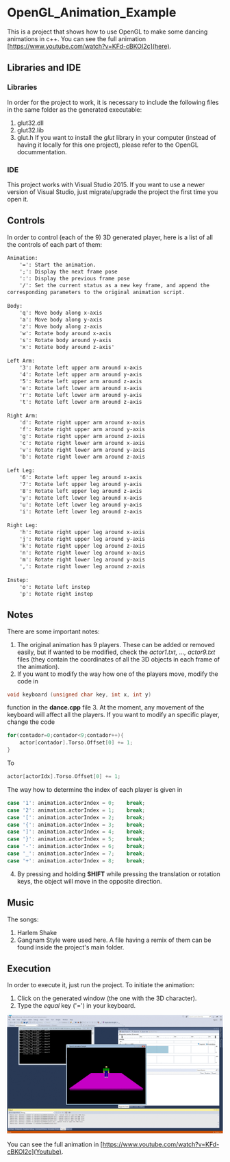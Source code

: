 # OpenGL_Animation_Example

This is a project that shows how to use OpenGL to make some dancing animations in c++. You can see the full animation [https://www.youtube.com/watch?v=KFd-cBKOI2c](here).

## Libraries and IDE

### Libraries

In order for the project to work, it is necessary to include the following files in the same folder as the generated executable:
1. glut32.dll
2. glut32.lib
3. glut.h
If you want to install the *glut* library in your computer (instead of having it locally for this one project), please refer to the OpenGL docummentation.

### IDE

This project works with Visual Studio 2015. If you want to use a newer version of Visual Studio, just migrate/upgrade the project the first time you open it.

## Controls

In order to control (each of the 9) 3D generated player, here is a list of all the controls of each part of them:
```
Animation:
	'=': Start the animation.
	';': Display the next frame pose
	':': Display the previous frame pose
	'/': Set the current status as a new key frame, and append the corresponding parameters to the original animation script.

Body:
	'q': Move body along x-axis
	'a': Move body along y-axis
	'z': Move body along z-axis
	'w': Rotate body around x-axis
	's': Rotate body around y-axis
	'x': Rotate body around z-axis'

Left Arm:
	'3': Rotate left upper arm around x-axis
	'4': Rotate left upper arm around y-axis
	'5': Rotate left upper arm around z-axis
	'e': Rotate left lower arm around x-axis
	'r': Rotate left lower arm around y-axis
	't': Rotate left lower arm around z-axis

Right Arm:
	'd': Rotate right upper arm around x-axis
	'f': Rotate right upper arm around y-axis
	'g': Rotate right upper arm around z-axis
	'c': Rotate right lower arm around x-axis
	'v': Rotate right lower arm around y-axis
	'b': Rotate right lower arm around z-axis
	
Left Leg:
	'6': Rotate left upper leg around x-axis
	'7': Rotate left upper leg around y-axis
	'8': Rotate left upper leg around z-axis
	'y': Rotate left lower leg around x-axis
	'u': Rotate left lower leg around y-axis
	'i': Rotate left lower leg around z-axis

Right Leg:
	'h': Rotate right upper leg around x-axis
	'j': Rotate right upper leg around y-axis
	'k': Rotate right upper leg around z-axis
	'n': Rotate right lower leg around x-axis
	'm': Rotate right lower leg around y-axis
	',': Rotate right lower leg around z-axis

Instep:
	'o': Rotate left instep
	'p': Rotate right instep
```

## Notes

There are some important notes:
1.	The original animation has 9 players. These can be added or removed easily, but if wanted to be modified, check the *actor1.txt, ..., actor9.txt* files (they contain the coordinates of all the 3D objects in each frame of the animation).
2.	If you want to modify the way how one of the players move, modify the code in 
```c++
void keyboard (unsigned char key, int x, int y)
```
function in the **dance.cpp** file
3.	At the moment, any movement of the keyboard will affect all the players. If you want to modify an specific player, change the code
```c++
for(contador=0;contador<9;contador++){
	actor[contador].Torso.Offset[0] += 1;
}
```
To
```c++	
actor[actorIdx].Torso.Offset[0] += 1;
```
The way how to determine the index of each player is given in
```c++
case '1': animation.actorIndex = 0;    break;
case '2': animation.actorIndex = 1;    break;
case '[': animation.actorIndex = 2;    break;
case '{': animation.actorIndex = 3;    break;
case ']': animation.actorIndex = 4;    break;
case '}': animation.actorIndex = 5;    break;
case '-': animation.actorIndex = 6;    break;
case '_': animation.actorIndex = 7;    break;
case '+': animation.actorIndex = 8;    break;
```
4.	By pressing and holding **SHIFT** while pressing the translation or rotation keys, the object will move in the opposite direction.

## Music

The songs:
1. Harlem Shake
2. Gangnam Style
were used here. A file having a remix of them can be found inside the project's main folder.

## Execution

In order to execute it, just run the project. To initiate the animation:
1. Click on the generated window (the one with the 3D character).
2. Type the *equal* key ('=') in your keyboard.

![Example](/images/animation.gif?raw=true)

You can see the full animation in [https://www.youtube.com/watch?v=KFd-cBKOI2c](Youtube).